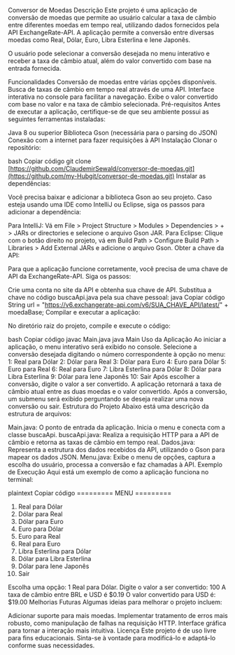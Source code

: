Conversor de Moedas
Descrição
Este projeto é uma aplicação de conversão de moedas que permite ao usuário calcular a taxa de câmbio entre diferentes moedas em tempo real, utilizando dados fornecidos pela API ExchangeRate-API. A aplicação permite a conversão entre diversas moedas como Real, Dólar, Euro, Libra Esterlina e Iene Japonês.

O usuário pode selecionar a conversão desejada no menu interativo e receber a taxa de câmbio atual, além do valor convertido com base na entrada fornecida.

Funcionalidades
Conversão de moedas entre várias opções disponíveis.
Busca de taxas de câmbio em tempo real através de uma API.
Interface interativa no console para facilitar a navegação.
Exibe o valor convertido com base no valor e na taxa de câmbio selecionada.
Pré-requisitos
Antes de executar a aplicação, certifique-se de que seu ambiente possui as seguintes ferramentas instaladas:

Java 8 ou superior
Biblioteca Gson (necessária para o parsing do JSON)
Conexão com a internet para fazer requisições à API
Instalação
Clonar o repositório:

bash
Copiar código
git clone [https://github.com/ClaudemirSewald/conversor-de-moedas.git](https://github.com/my-Hubgit/conversor-de-moedas.git)
Instalar as dependências:

Você precisa baixar e adicionar a biblioteca Gson ao seu projeto. Caso esteja usando uma IDE como IntelliJ ou Eclipse, siga os passos para adicionar a dependência:

Para IntelliJ: Vá em File > Project Structure > Modules > Dependencies > + > JARs or directories e selecione o arquivo Gson JAR.
Para Eclipse: Clique com o botão direito no projeto, vá em Build Path > Configure Build Path > Libraries > Add External JARs e adicione o arquivo Gson.
Obter a chave da API:

Para que a aplicação funcione corretamente, você precisa de uma chave de API da ExchangeRate-API. Siga os passos:

Crie uma conta no site da API e obtenha sua chave de API.
Substitua a chave no código buscaApi.java pela sua chave pessoal:
java
Copiar código
String url = "https://v6.exchangerate-api.com/v6/SUA_CHAVE_API/latest/" + moedaBase;
Compilar e executar a aplicação:

No diretório raiz do projeto, compile e execute o código:

bash
Copiar código
javac Main.java
java Main
Uso da Aplicação
Ao iniciar a aplicação, o menu interativo será exibido no console.
Selecione a conversão desejada digitando o número correspondente à opção no menu:
1: Real para Dólar
2: Dólar para Real
3: Dólar para Euro
4: Euro para Dólar
5: Euro para Real
6: Real para Euro
7: Libra Esterlina para Dólar
8: Dólar para Libra Esterlina
9: Dólar para Iene Japonês
10: Sair
Após escolher a conversão, digite o valor a ser convertido.
A aplicação retornará a taxa de câmbio atual entre as duas moedas e o valor convertido.
Após a conversão, um submenu será exibido perguntando se deseja realizar uma nova conversão ou sair.
Estrutura do Projeto
Abaixo está uma descrição da estrutura de arquivos:

Main.java: O ponto de entrada da aplicação. Inicia o menu e conecta com a classe buscaApi.
buscaApi.java: Realiza a requisição HTTP para a API de câmbio e retorna as taxas de câmbio em tempo real.
Dados.java: Representa a estrutura dos dados recebidos da API, utilizando o Gson para mapear os dados JSON.
Menu.java: Exibe o menu de opções, captura a escolha do usuário, processa a conversão e faz chamadas à API.
Exemplo de Execução
Aqui está um exemplo de como a aplicação funciona no terminal:

plaintext
Copiar código
========= MENU =========
1. Real para Dólar
2. Dólar para Real
3. Dólar para Euro
4. Euro para Dólar
5. Euro para Real
6. Real para Euro
7. Libra Esterlina para Dólar
8. Dólar para Libra Esterlina
9. Dólar para Iene Japonês
10. Sair

Escolha uma opção: 1
Real para Dólar.
Digite o valor a ser convertido: 100
A taxa de câmbio entre BRL e USD é $0.19
O valor convertido para USD é: $19.00
Melhorias Futuras
Algumas ideias para melhorar o projeto incluem:

Adicionar suporte para mais moedas.
Implementar tratamento de erros mais robusto, como manipulação de falhas na requisição HTTP.
Interface gráfica para tornar a interação mais intuitiva.
Licença
Este projeto é de uso livre para fins educacionais. Sinta-se à vontade para modificá-lo e adaptá-lo conforme suas necessidades.

